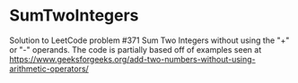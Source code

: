 # SumTwoIntegers
Solution to LeetCode problem #371 Sum Two Integers without using the "+" or "-" operands.  The code is partially based off of examples seen at https://www.geeksforgeeks.org/add-two-numbers-without-using-arithmetic-operators/
